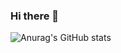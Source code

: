 ### Hi there 👋


![Anurag's GitHub stats](https://github-readme-stats.vercel.app/api?username=joaoafonso02&show_icons=true)
